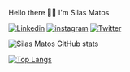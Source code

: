 Hello there 👋👋 I'm Silas Matos 

[![Linkedin](https://img.shields.io/badge/LinkedIn-0077B5?style=for-the-badge&logo=linkedin&logoColor=white)](www.linkedin.com/in/silas-matoss)
[![instagram](https://img.shields.io/badge/Instagram-E4405F?style=for-the-badge&logo=instagram&logoColor=white)](https://www.instagram.com/silasmatos1/)
[![Twitter](https://img.shields.io/badge/Twitter-1DA1F2?style=for-the-badge&logo=twitter&logoColor=white)](https://twitter.com/SilasMatos_)


![Silas Matos GitHub stats](https://github-readme-stats.vercel.app/api?username=silasmatos&show_icons=true&theme=radical)


[![Top Langs](https://github-readme-stats.vercel.app/api/top-langs/?username=silasmatos&layout=compact)](https://github.com/anuraghazra/github-readme-stats)
